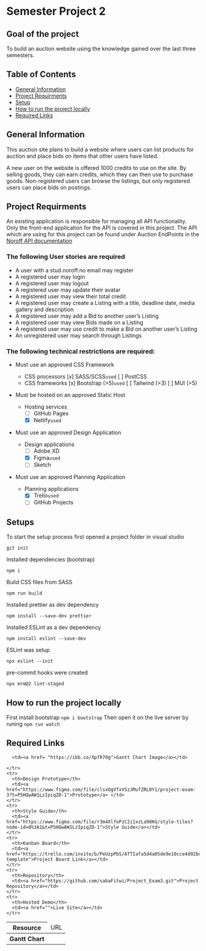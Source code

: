 # Semester Project 2

## Goal of the project

To build an auction website using the knowledge gained over the last three semesters.

## Table of Contents

- [General Information](#general-information)
- [Project Requirments](#project-requirments)
- [Setup](#setup)
- [How to run the project locally](#how-to-run-the-project-locally)
- [Required Links](#required-Links)

## General Information

This auction site plans to build a website where users can list products for auction and place bids on items that other users have listed.

A new user on the website is offered 1000 credits to use on the site. By selling goods, they can earn credits, which they can then use to purchase goods. Non-registered users can browse the listings, but only registered users can place bids on postings.

## Project Requirments

An existing application is responsible for managing all API functionality. Only the front-end application for the API is covered in this project.
The API which are using for this project can be found under Auction EndPoints in the [Noroff API documentation](https://content.noroff.dev/semester-project-2/brief.html#requirements)

### The following User stories are required

- A user with a stud.noroff.no email may register
- A registered user may login
- A registered user may logout
- A registered user may update their avatar
- A registered user may view their total credit
- A registered user may create a Listing with a title, deadline date, media gallery and description
- A registered user may add a Bid to another user’s Listing
- A registered user may view Bids made on a Listing
- A registered user may use credit to make a Bid on another user’s Listing
- An unregistered user may search through Listings

### The following technical restrictions are required:

- Must use an approved CSS Framework

  - CSS processors
    [x] SASS/SCSS`used`
    [ ] PostCSS
  - CSS frameworks
    [x] Bootstrap (>5)`used`
    [ ] Tailwind (>3)
    [ ] MUI (>5)

- Must be hosted on an approved Static Host

  - Hosting services
    - [ ] GitHub Pages
    - [x] Netlify`used`

- Must use an approved Design Application

  - Design applications
    - [ ] Adobe XD
    - [x] Figma`used`
    - [ ] Sketch

- Must use an approved Planning Application
  - Planning applications
    - [x] Trello`used`
    - [ ] GitHub Projects

## Setups

To start the setup process first opened a project folder in visual studio

`git init`

Installed dependencies (bootstrap)

`npm i`

Build CSS files from SASS

`npm run build`

Installed prettier as dev dependency

`npm install --save-dev prettier`

Installed ESLint as a dev dependency

`npm install eslint --save-dev `

ESLint was setup

`npx eslint --init`

pre-commit hooks were created

`npx mrm@2 lint-staged`

## How to run the project locally

First install bootstrap `npm i bootstrap`
Then open it on the live server by runing `npm run watch`

## Required Links

<table>
  <thead>
    <tr>
      <th>Resource</th>
      <td>URL</td>
    </tr>
  </thead>
  <tbody>
    <tr>
      <th>Gantt Chart</th>

      <td><a href= "https://ibb.co/XpfR70g">Gantt Chart Image</a></td>

    </tr>
    <tr>
      <th>Design Prototype</th>
      <td><a href="https://www.figma.com/file/clsxOgVTxVSzJMufZRL0Y1/project-exam-3?t=P5HQwAW1LzIpiqZD-1">Prototype</a> </td>
    </tr>
    <tr>
      <th>Style Guide</th>
      <td><a href="https://www.figma.com/file/r3m4XlfoPzC2i1xzLa98KG/style-tiles?node-id=0%3A1&t=P5HQwAW1LzIpiqZD-1">Style Guide</a></td>
    </tr>
    <tr>
      <th>Kanban Board</th>
      <td><a href="https://trello.com/invite/b/PeUzpPbS/ATTIafa5d4a05de9e10cce4d92bde2b32b76206A3818/kanban-template">Project Board Link</a></td>
    </tr>
    <tr>
      <th>Repository</th>
      <td><a href="https://github.com/sabaFitwi/Project_Exam3.git">Project Repository</a></td>
    </tr>
    <tr>
      <th>Hosted Demo</th>
      <td><a href="">Live Site</a></td>
    </tr>
  </tbody>
</table>
